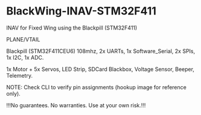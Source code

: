 # BlackWing-INAV-STM32F411
INAV for Fixed Wing using the Blackpill (STM32F411)

PLANE/VTAIL

Blackpill (STM32F411CEU6) 108mhz, 2x UARTs, 1x Software_Serial, 2x SPIs, 1x I2C, 1x ADC.

1x Motor + 5x Servos, LED Strip, SDCard Blackbox, Voltage Sensor, Beeper, Telemetry.

NOTE: Check CLI to verify pin assignments (hookup image for reference only).

!!!No guarantees. No warranties. Use at your own risk.!!!
